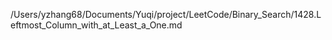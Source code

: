 /Users/yzhang68/Documents/Yuqi/project/LeetCode/Binary_Search/1428.Leftmost_Column_with_at_Least_a_One.md